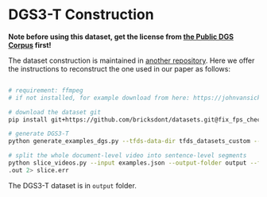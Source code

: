 # DGS3-T Construction

**Note before using this dataset, get the license from [the Public DGS Corpus](https://www.sign-lang.uni-hamburg.de/meinedgs/ling/license_en.html) first!**

The dataset construction is maintained in [another repository](https://github.com/bricksdont/datasets). 
Here we offer the instructions to reconstruct the one used in our paper as follows:

```bash

# requirement: ffmpeg
# if not installed, for example download from here: https://johnvansickle.com/ffmpeg/

# download the dataset git
pip install git+https://github.com/bricksdont/datasets.git@fix_fps_check

# generate DGS3-T
python generate_examples_dgs.py --tfds-data-dir tfds_datasets_custom --preprocess-glosses --output examples.json > generate.out 2> generate.err

# split the whole document-level video into sentence-level segments
python slice_videos.py --input examples.json --output-folder output --ffmpeg-custom-path "/fs/dagr0/bzhang/slt/corpus/dgs/mathias/dataset/ffmpeg/ffmpeg-git-20220722-amd64-static/ffmpeg" --num-workers 8 > slice
.out 2> slice.err
```

The DGS3-T dataset is in `output` folder.

